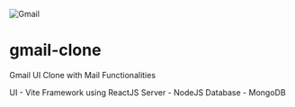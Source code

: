 
![Gmail](https://github.com/abhishekshah25/gmail-clone/assets/147745895/16c43229-3928-40ac-9dbb-d6a3de9a76c2)

# gmail-clone
Gmail UI Clone with Mail Functionalities

UI - Vite Framework using ReactJS
Server - NodeJS 
Database - MongoDB

